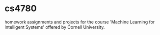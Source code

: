 # cs4780
homework assignments and projects for the course 'Machine Learning for Intelligent Systems'  offered by Cornell University.
